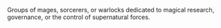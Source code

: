 Groups of mages, sorcerers, or warlocks dedicated to magical research, governance, or the control of supernatural forces.